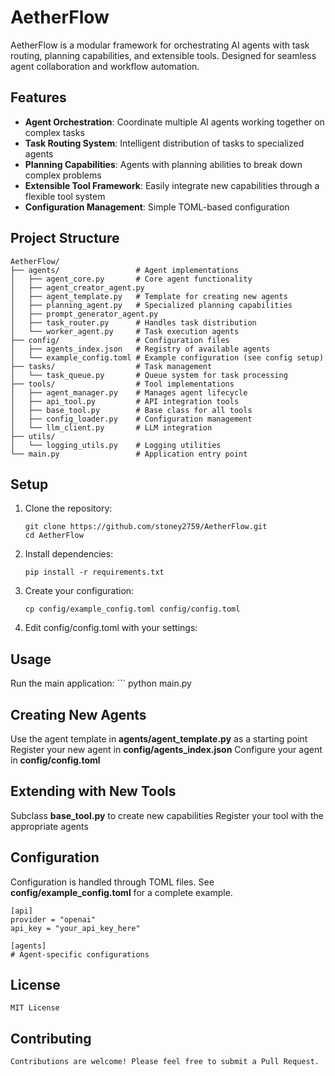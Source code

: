 # AetherFlow

AetherFlow is a modular framework for orchestrating AI agents with task routing, planning capabilities, and extensible tools. Designed for seamless agent collaboration and workflow automation.

## Features

- **Agent Orchestration**: Coordinate multiple AI agents working together on complex tasks
- **Task Routing System**: Intelligent distribution of tasks to specialized agents
- **Planning Capabilities**: Agents with planning abilities to break down complex problems
- **Extensible Tool Framework**: Easily integrate new capabilities through a flexible tool system
- **Configuration Management**: Simple TOML-based configuration

## Project Structure
```
AetherFlow/
├── agents/                 # Agent implementations
│   ├── agent_core.py       # Core agent functionality
│   ├── agent_creator_agent.py
│   ├── agent_template.py   # Template for creating new agents
│   ├── planning_agent.py   # Specialized planning capabilities
│   ├── prompt_generator_agent.py
│   ├── task_router.py      # Handles task distribution
│   └── worker_agent.py     # Task execution agents
├── config/                 # Configuration files
│   ├── agents_index.json   # Registry of available agents
│   └── example_config.toml # Example configuration (see config setup)
├── tasks/                  # Task management
│   └── task_queue.py       # Queue system for task processing
├── tools/                  # Tool implementations
│   ├── agent_manager.py    # Manages agent lifecycle
│   ├── api_tool.py         # API integration tools
│   ├── base_tool.py        # Base class for all tools
│   ├── config_loader.py    # Configuration management
│   └── llm_client.py       # LLM integration
├── utils/
│   └── logging_utils.py    # Logging utilities
└── main.py                 # Application entry point
```

## Setup

1. Clone the repository:
   ```
   git clone https://github.com/stoney2759/AetherFlow.git
   cd AetherFlow
   ```

2. Install dependencies:
    ```
    pip install -r requirements.txt
    ```

3. Create your configuration:
    ```
    cp config/example_config.toml config/config.toml
    ```

4. Edit config/config.toml with your settings:

## Usage
Run the main application:
    ```
    python main.py
    

## Creating New Agents

Use the agent template in **agents/agent_template.py** as a starting point
Register your new agent in **config/agents_index.json**
Configure your agent in **config/config.toml**

## Extending with New Tools

Subclass **base_tool.py** to create new capabilities
Register your tool with the appropriate agents

## Configuration

Configuration is handled through TOML files. See **config/example_config.toml** for a complete example.

    [api]
    provider = "openai"
    api_key = "your_api_key_here"

    [agents]
    # Agent-specific configurations


## License
    MIT License

## Contributing
    Contributions are welcome! Please feel free to submit a Pull Request.